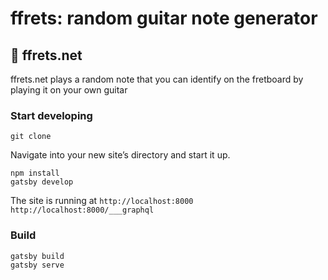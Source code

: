 # ffrets: random guitar note generator

## 🔗 ffrets.net

ffrets.net plays a random note that you can identify on the
fretboard by playing it on your own guitar

### Start developing

```
git clone
```

Navigate into your new site’s directory and start it up.

```
npm install
gatsby develop
```

The site is running at
`http://localhost:8000`
`http://localhost:8000/___graphql`

### Build

```
gatsby build
gatsby serve
```
